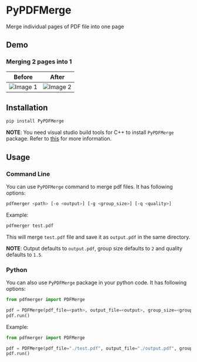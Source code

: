 # PyPDFMerge

Merge individual pages of PDF file into one page

## Demo

### Merging 2 pages into 1

| Before | After |
|---------|---------|
| ![Image 1](image.png) | ![Image 2](image-1.png) |


## Installation

```bash
pip install PyPDFMerge
```

**NOTE**: You need visual studio build tools for C++ to install `PyPDFMerge` package. Refer to [this](https://pymupdf.readthedocs.io/en/latest/installation.html#installation-when-a-suitable-wheel-is-not-available) for more information.

## Usage

### Command Line

You can use `PyPDFMerge` command to merge pdf files. It has following options:

```bash
pdfmerger <path> [-o <output>] [-g <group_size>] [-q <quality>]
```

Example:

```bash
pdfmerger test.pdf
```

This will merge `test.pdf` file and save it as `output.pdf` in the same directory.

**NOTE**: Output defaults to `output.pdf`, group size defaults to `2` and quality defaults to `1.5`.

### Python

You can also use `PyPDFMerge` package in your python code. It has following options:

```python
from pdfmerger import PDFMerge

pdf = PDFMerge(pdf_file=<path>, output_file=<output>, group_size=<group_size>, quality=<quality>, page_number=<page_number>)
pdf.run()
```

Example:

```python
from pdfmerger import PDFMerge

pdf = PDFMerge(pdf_file="./test.pdf", output_file="./output.pdf", group_size=2, quality=1.5)
pdf.run()
```
